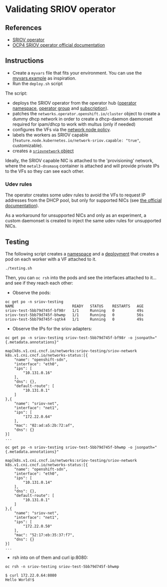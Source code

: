 # Validating SRIOV operator

## References

* [SRIOV operator](https://github.com/openshift/sriov-network-operator/blob/master/doc/quickstart.md)
* [OCP4 SRIOV operator official documentation](https://docs.openshift.com/container-platform/4.2/networking/multiple-networks/configuring-sr-iov.html)

## Instructions

* Create a `myvars` file that fits your environment. You can use the [myvars.example](myvars.example) as inspiration.
* Run the `deploy.sh` script

The script:

* deploys the SRIOV operator from the operator hub ([operator namespace](01-sriov-namespace.yaml), [operator group](02-sriov-operatorgroup.yaml) and [subscription](03-sriov-subscription.yaml)).
* patches the `networks.operator.openshift.io/cluster` object to create a dummy dhcp network in order to create a dhcp-daemon
daemonset required for ipam/dhcp to work with multus (only if needed)
* configures the VFs via the [network node policy](11-sriov-networknodepolicy.yaml).
* labels the workers as SRIOV capable (`feature.node.kubernetes.io/network-sriov.capable: "true"`, customizable).
* creates a [`sriovnetwork` object](12-sriov-network.yaml)

Ideally, the SRIOV capable NIC is attached to the 'provisioning' network, where the `metal3-dnsmasq` container is
attached and will provide private IPs to the VFs so they can see each other.

### Udev rules

The operator creates some udev rules to avoid the VFs to request IP addresses from the DHCP pool,
but only for supported NICs (see [the official documentation](https://docs.openshift.com/container-platform/4.2/networking/multiple-networks/configuring-sr-iov.html#supported-devices_configuring-sr-iov)).

As a workaround for unsupported NICs and only as an experiment, a custom daemonset is created to inject the same udev rules for unsupported NICs.

## Testing

The following script creates a [namespace](20-sriov-testing-namespace.yaml) and a [deployment](21-sriov-testing-deployment.yaml) that creates a pod on each worker with a VF attached to it.

```shell
./testing.sh
```

Then, you can `oc rsh` into the pods and see the interfaces attached to it... and see if they reach each other:

* Observe the pods:

```shell
oc get po -n sriov-testing
NAME                          READY   STATUS    RESTARTS   AGE
sriov-test-5bb79d745f-bf98r   1/1     Running   0          49s
sriov-test-5bb79d745f-bhwmp   1/1     Running   0          56s
sriov-test-5bb79d745f-sqtk4   1/1     Running   0          49s
```

* Observe the IPs for the sriov adapters:

```shell
oc get po -n sriov-testing sriov-test-5bb79d745f-bf98r -o jsonpath="{.metadata.annotations}"

map[k8s.v1.cni.cncf.io/networks:sriov-testing/sriov-network k8s.v1.cni.cncf.io/networks-status:[{
    "name": "openshift-sdn",
    "interface": "eth0",
    "ips": [
        "10.131.0.16"
    ],
    "dns": {},
    "default-route": [
        "10.131.0.1"
    ]
},{
    "name": "sriov-net",
    "interface": "net1",
    "ips": [
        "172.22.0.64"
    ],
    "mac": "02:ad:a5:2b:72:af",
    "dns": {}
}]
...
```

```shell
oc get po -n sriov-testing sriov-test-5bb79d745f-bhwmp -o jsonpath="{.metadata.annotations}"

map[k8s.v1.cni.cncf.io/networks:sriov-testing/sriov-network k8s.v1.cni.cncf.io/networks-status:[{
    "name": "openshift-sdn",
    "interface": "eth0",
    "ips": [
        "10.131.0.14"
    ],
    "dns": {},
    "default-route": [
        "10.131.0.1"
    ]
},{
    "name": "sriov-net",
    "interface": "net1",
    "ips": [
        "172.22.0.50"
    ],
    "mac": "52:17:eb:35:37:f7",
    "dns": {}
}]
...
```

* rsh into on of them and curl ip:8080:

```shell
oc rsh -n sriov-testing sriov-test-5bb79d745f-bhwmp

$ curl 172.22.0.64:8080
Hello World!$
```
